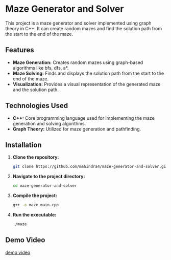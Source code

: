 # Maze Generator and Solver

This project is a maze generator and solver implemented using graph theory in C++. It can create random mazes and find the solution path from the start to the end of the maze.

## Features

- **Maze Generation:** Creates random mazes using graph-based algorithms like bfs, dfs, a*.
- **Maze Solving:** Finds and displays the solution path from the start to the end of the maze.
- **Visualization:** Provides a visual representation of the generated maze and the solution path.

## Technologies Used

- **C++:** Core programming language used for implementing the maze generation and solving algorithms.
- **Graph Theory:** Utilized for maze generation and pathfinding.

## Installation

1. **Clone the repository:**
   ```bash
   git clone https://github.com/mahindra4/maze-generator-and-solver.git
1. **Navigate to the project directory:**
   ```bash
   cd maze-generator-and-solver
1. **Compile the project:**
   ```bash
   g++ -o maze main.cpp
1. **Run the executable:**
   ```bash
   ./maze

## Demo Video
[demo video](https://drive.google.com/file/d/1xLFlp7HkQLZayNIhM7mC204zVYw6Nlwf/view?usp=sharing)
